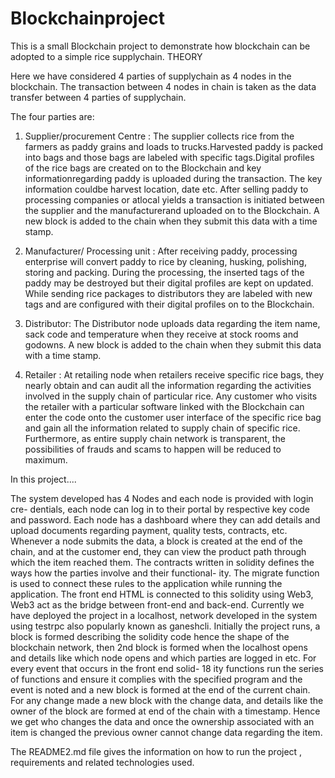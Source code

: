 # Blockchainproject
This is a small Blockchain project to demonstrate how blockchain can be adopted to a simple rice supplychain.
THEORY

Here we have considered 4 parties of supplychain as 4 nodes in the blockchain.
The transaction between 4 nodes in chain is taken as the data transfer between 4 parties of supplychain.

The four parties are:

1) Supplier/procurement Centre : The supplier collects rice from the farmers as paddy grains and loads to trucks.Harvested paddy is packed into bags and those bags are labeled with specific tags.Digital profiles of the rice bags are created on to the Blockchain and key informationregarding paddy is uploaded during the transaction. The key information couldbe harvest location, date etc. After selling paddy to processing companies or atlocal yields a transaction is initiated between the supplier and the manufacturerand uploaded on to the Blockchain. A new block is added to the chain when they submit this data with a time stamp.

2) Manufacturer/ Processing unit : After receiving paddy, processing enterprise will convert paddy to rice by cleaning, husking, polishing, storing and packing. During the processing, the inserted tags of the paddy may be destroyed but their digital profiles are kept on updated. While sending rice packages to distributors they are labeled with new tags and are configured with their digital profiles on to the Blockchain.

3) Distributor: The Distributor node uploads data regarding the item name, sack code and temperature when they receive at stock rooms and godowns. A new block is added to the chain when they submit this data with a time stamp.

4) Retailer : At retailing node when retailers receive specific rice bags, they nearly obtain and can audit all the information regarding the activities involved in the supply chain of particular rice. Any customer who visits the retailer with a particular software linked with the Blockchain can enter the code onto the customer user interface of the specific rice bag and gain all the information related to supply chain of specific rice. Furthermore, as entire supply chain network is transparent, the possibilities of frauds and scams to happen will be reduced to maximum. 


In this project....

The system developed has 4 Nodes and each node is provided with login cre- 
dentials, each node can log in to their portal by respective key code and password. 
Each node has a dashboard where they can add details and upload documents 
regarding payment, quality tests, contracts, etc. Whenever a node submits the 
data, a block is created at the end of the chain, and at the customer end, they 
can view the product path through which the item reached them. The contracts 
written in solidity defines the ways how the parties involve and their functional- 
ity. The migrate function is used to connect these rules to the application while 
running the application. The front end HTML is connected to this solidity using 
Web3, Web3 act as the bridge between front-end and back-end. Currently we have 
deployed the project in a localhost, network developed in the system using testrpc 
also popularly known as ganeshcli. Initially the project runs, a block is formed 
describing the solidity code hence the shape of the blockchain network, then 2nd 
block is formed when the localhost opens and details like which node opens and 
which parties are logged in etc. For every event that occurs in the front end solid- 
18 
ity functions run the series of functions and ensure it complies with the specified 
program and the event is noted and a new block is formed at the end of the current 
chain. For any change made a new block with the change data, and details like the 
owner of the block are formed at end of the chain with a timestamp. Hence we get 
who changes the data and once the ownership associated with an item is changed 
the previous owner cannot change data regarding the item. 

The README2.md file gives the information on how to run the project , requirements and related technologies used.



